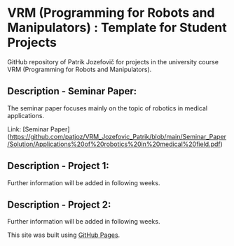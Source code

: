 # VRM (Programming for Robots and Manipulators) : Template for Student Projects
GitHub repository of Patrik Jozefovič for projects in the university course VRM (Programming for Robots and Manipulators).

## Description - Seminar Paper:

The seminar paper focuses mainly on the topic of robotics in medical applications.

Link: [Seminar Paper] (https://github.com/patjoz/VRM_Jozefovic_Patrik/blob/main/Seminar_Paper/Solution/Applications%20of%20robotics%20in%20medical%20field.pdf)

## Description - Project 1:
Further information will be added in following weeks.

## Description - Project 2:

Further information will be added in following weeks.

This site was built using [GitHub Pages](https://pages.github.com/).
